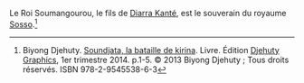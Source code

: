 <!-- TITLE: Soumangourou -->
<!-- SUBTITLE: Présentation du Roi Soumangourou -->

Le Roi Soumangourou, le fils de [Diarra Kanté](/personnalite/autre/diarra-kante), est le souverain du royaume [Sosso](/geographie/afrique/royaume/sosso).[^1]


[^1]: Biyong Djehuty. [Soundjata, la bataille de kirina](/ouvrage/soundjata-la-bataille-de-kirina). Livre. Édition [Djehuty Graphics](/organisme/djehuty-graphics), 1er trimestre 2014. p.1-5. © 2013 Biyong Djehuty ; Tous droits réservés. ISBN 978-2-9545538-6-3